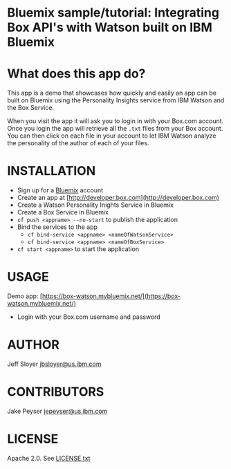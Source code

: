 Bluemix sample/tutorial: Integrating Box API's with Watson built on IBM Bluemix
===

What does this app do?
===
This app is a demo that showcases how quickly and easily an app can be built on Bluemix using the Personality Insights service from IBM Watson and the Box Service.

When you visit the app it will ask you to login in with your Box.com account.  Once you login the app will retrieve all the `.txt` files from your Box account.  You can then click on each file in your account to let IBM Watson analyze the personality of the author of each of your files.

INSTALLATION
===
* Sign up for a [Bluemix](http://bluemix.net) account
* Create an app at [http://developer.box.com](http://developer.box.com)
* Create a Watson Personality Inights Service in Bluemix
* Create a Box Service in Bluemix
* `cf push <appname> --no-start` to publish the application
* Bind the services to the app
  * `cf bind-service <appname> <nameOfWatsonService>`
  * `cf bind-service <appname> <nameOfBoxService>`
* `cf start <appname>` to start the application

USAGE
===
Demo app: [https://box-watson.mybluemix.net/](https://box-watson.mybluemix.net/)

* Login with your Box.com username and password

AUTHOR
===
Jeff Sloyer <jbsloyer@us.ibm.com>

CONTRIBUTORS
===
Jake Peyser <jepeyser@us.ibm.com>

LICENSE
===
Apache 2.0. See [LICENSE.txt](LICENSE.txt)

